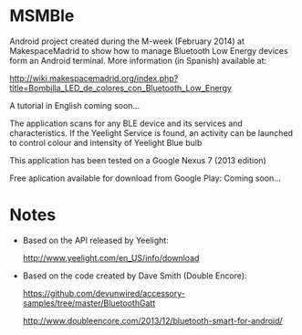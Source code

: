 MSMBle
========

Android project created during the M-week (February 2014) at MakespaceMadrid to show how to manage Bluetooth Low Energy devices form an Android terminal.
More information (in Spanish) available at:

http://wiki.makespacemadrid.org/index.php?title=Bombilla_LED_de_colores_con_Bluetooth_Low_Energy

A tutorial in English coming soon...


The application scans for any BLE device and its services and characteristics.
If the Yeelight Service is found, an activity can be launched to control colour and intensity of Yeelight Blue bulb

This application has been tested on a Google Nexus 7 (2013 edition)

Free aplication available for download from Google Play: 
Coming soon...

Notes
=====

+ Based on the API released by Yeelight:

  http://www.yeelight.com/en_US/info/download

+ Based on the code created by Dave Smith (Double Encore):

  https://github.com/devunwired/accessory-samples/tree/master/BluetoothGatt
  
  http://www.doubleencore.com/2013/12/bluetooth-smart-for-android/